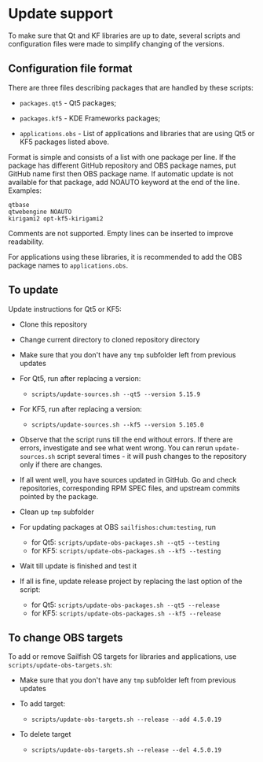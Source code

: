 # Update support

To make sure that Qt and KF libraries are up to date, several scripts
and configuration files were made to simplify changing of the
versions.

## Configuration file format

There are three files describing packages that are handled by these
scripts:

- `packages.qt5` - Qt5 packages;

- `packages.kf5` - KDE Frameworks packages;

- `applications.obs` - List of applications and libraries that are
  using Qt5 or KF5 packages listed above.

Format is simple and consists of a list with one package per line. If
the package has different GitHub repository and OBS package names, put GitHub
name first then OBS package name. If automatic update is not available
for that package, add NOAUTO keyword at the end of the line. Examples:

```
qtbase
qtwebengine NOAUTO
kirigami2 opt-kf5-kirigami2
```

Comments are not supported. Empty lines can be inserted to improve
readability.

For applications using these libraries, it is recommended to add the
OBS package names to `applications.obs`.


## To update

Update instructions for Qt5 or KF5:

- Clone this repository

- Change current directory to cloned repository directory

- Make sure that you don't have any `tmp` subfolder left from previous
  updates

- For Qt5, run after replacing a version:
  - `scripts/update-sources.sh --qt5 --version 5.15.9`

- For KF5, run after replacing a version:
  - `scripts/update-sources.sh --kf5 --version 5.105.0`

- Observe that the script runs till the end without errors. If there
  are errors, investigate and see what went wrong. You can rerun
  `update-sources.sh` script several times - it will push changes to
  the repository only if there are changes.

- If all went well, you have sources updated in GitHub. Go and check
  repositories, corresponding RPM SPEC files, and upstream commits
  pointed by the package.

- Clean up `tmp` subfolder

- For updating packages at OBS `sailfishos:chum:testing`, run
  - for Qt5: `scripts/update-obs-packages.sh --qt5 --testing`
  - for KF5: `scripts/update-obs-packages.sh --kf5 --testing`

- Wait till update is finished and test it

- If all is fine, update release project by replacing the last option
  of the script:
  - for Qt5: `scripts/update-obs-packages.sh --qt5 --release`
  - for KF5: `scripts/update-obs-packages.sh --kf5 --release`


## To change OBS targets

To add or remove Sailfish OS targets for libraries and applications,
use `scripts/update-obs-targets.sh`:

- Make sure that you don't have any `tmp` subfolder left from previous
  updates

- To add target:
  - `scripts/update-obs-targets.sh --release --add 4.5.0.19`

- To delete target
  - `scripts/update-obs-targets.sh --release --del 4.5.0.19`

